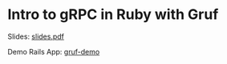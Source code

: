 # Intro to gRPC in Ruby with Gruf

Slides: [slides.pdf](slides.pdf)

Demo Rails App: [gruf-demo](https://github.com/bigcommerce/gruf-demo)
